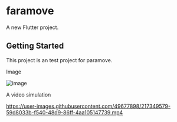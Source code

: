 # faramove

A new Flutter project.

## Getting Started

This project is an test project for paramove.

Image

![image](https://user-images.githubusercontent.com/49677898/217500011-ac42e7c9-cc80-456e-af7f-4f855d271411.png)


A video simulation


https://user-images.githubusercontent.com/49677898/217349579-59d8033b-f540-48d9-86ff-4aa105147739.mp4







